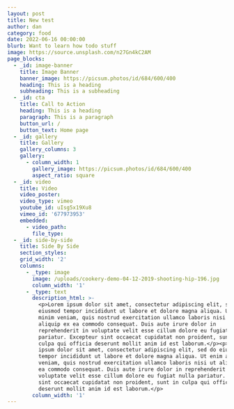 ```yaml
---
layout: post
title: New test
author: dan
category: food
date: 2022-06-16 00:00:00
blurb: Want to learn how todo stuff
image: https://source.unsplash.com/n27Gn4kC2AM
page_blocks:
  - _id: image-banner
    title: Image Banner
    banner_image: https://picsum.photos/id/684/600/400
    heading: This is a heading
    subheading: This is a subheading
  - _id: cta
    title: Call to Action
    heading: This is a heading
    paragraph: This is a paragraph
    button_url: /
    button_text: Home page
  - _id: gallery
    title: Gallery
    gallery_columns: 3
    gallery:
      - column_width: 1
        gallery_image: https://picsum.photos/id/684/600/400
        aspect_ratio: square
  - _id: video
    title: Video
    video_poster:
    video_type: vimeo
    youtube_id: uIsg5x19Xu8
    vimeo_id: '677973953'
    embedded:
      - video_path:
        file_type:
  - _id: side-by-side
    title: Side By Side
    section_styles:
    grid_width: '2'
    columns:
      - _type: image
        image: /uploads/cookery-demo-04-12-2019-shooting-hip-196.jpg
        column_width: '1'
      - _type: text
        description_html: >-
          <p>Lorem ipsum dolor sit amet, consectetur adipiscing elit, sed do
          eiusmod tempor incididunt ut labore et dolore magna aliqua. Ut enim ad
          minim veniam, quis nostrud exercitation ullamco laboris nisi ut
          aliquip ex ea commodo consequat. Duis aute irure dolor in
          reprehenderit in voluptate velit esse cillum dolore eu fugiat nulla
          pariatur. Excepteur sint occaecat cupidatat non proident, sunt in
          culpa qui officia deserunt mollit anim id est laborum.</p><p>Lorem
          ipsum dolor sit amet, consectetur adipiscing elit, sed do eiusmod
          tempor incididunt ut labore et dolore magna aliqua. Ut enim ad minim
          veniam, quis nostrud exercitation ullamco laboris nisi ut aliquip ex
          ea commodo consequat. Duis aute irure dolor in reprehenderit in
          voluptate velit esse cillum dolore eu fugiat nulla pariatur. Excepteur
          sint occaecat cupidatat non proident, sunt in culpa qui officia
          deserunt mollit anim id est laborum.</p>
        column_width: '1'
---
```

